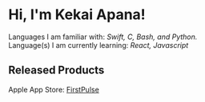 # Hi, I'm Kekai Apana!

Languages I am familiar with: *Swift, C, Bash, and Python.*  
Language(s) I am currently learning: *React, Javascript*

## Released Products

Apple App Store: [FirstPulse](https://sites.google.com/view/firstpulseapp/firstpulse)
